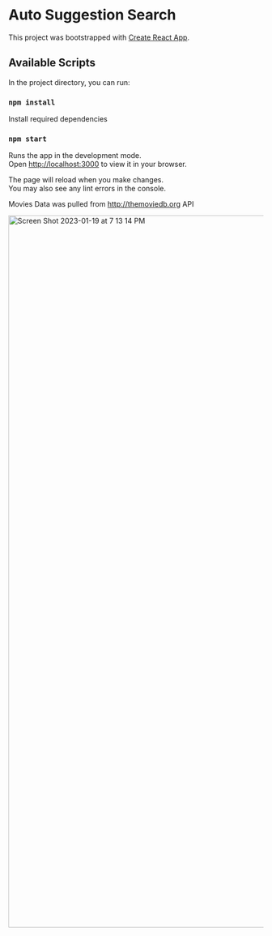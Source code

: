 # Auto Suggestion Search

This project was bootstrapped with [Create React App](https://github.com/facebook/create-react-app).

## Available Scripts

In the project directory, you can run:
### `npm install`
Install required dependencies

### `npm start`

Runs the app in the development mode.\
Open [http://localhost:3000](http://localhost:3000) to view it in your browser.

The page will reload when you make changes.\
You may also see any lint errors in the console.

Movies Data was pulled from http://themoviedb.org API

<img width="1406" alt="Screen Shot 2023-01-19 at 7 13 14 PM" src="https://user-images.githubusercontent.com/58320902/213590081-1c200ddf-0dbd-4ebf-b9ed-6818ff427c87.png">
